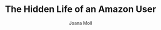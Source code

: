---
title: The Hidden Life of an Amazon User
author: Joana Moll
link: "https://branch.climateaction.tech/issues/issue-1/the-hidden-life-of-an-amazon-user/"
---